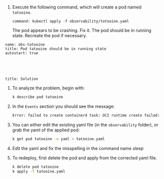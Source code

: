 
1. Execute the following command, which will create a pod named `tatooine`.

    ```terminal:execute
    command: kubectl apply -f observability/tatooine.yaml
    ```

    The pod appears to be crashing. Fix it. The pod should be in running state. Recreate the pod if necessary.

```examiner:execute-test
name: obs-tatooine
title: Pod tatooine should be in running state
autostart: true
```

<div style="margin-top: 5em;"></div>

```section:begin
title: Solution
```

1. To analyze the problem, begin with:

    ```bash
    k describe pod tatooine
    ```

1. In the `Events` section you should see the message:

    ```bash
    Error: failed to create containerd task: OCI runtime create failed: container_linux.go:370: starting container process caused: exec: "ssssleep": executable file not found in $PATH: unknown
    ```

1. You can either edit the existing yaml file (in the `observability` folder), or grab the yaml of the applied pod:

    ```bash
    k get pod tatooine -o yaml > tatooine.yaml
    ```

1. Edit the yaml and fix the misspelling in the command name _sleep_

1. To redeploy, first delete the pod and apply from the corrected yaml file.

    ```bash
    k delete pod tatooine
    k apply -f tatooine.yaml
    ```

```section:end
```
